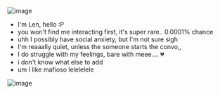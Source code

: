 ![image](https://cdn.discordapp.com/attachments/895643942836637717/1408282452870303906/Untitled89_20250822104752.png?ex=68a92cbd&is=68a7db3d&hm=b366dd5a3b76e0ee2d6442be33040d13615fd63b6d2941715028fb2f6f2fb787&)

- I'm Len, hello :P
- you won't find me interacting first, it's super rare.. 0.0001% chance
- uhh I possibly have social anxiety, but I'm not sure sigh
- I'm reaaally quiet, unless the someone starts the convo,,
- I do struggle with my feelings, bare with meee.... 💔
- i don't know what else to add
- um I like mafioso lelelelele

![image](https://cdn.discordapp.com/attachments/895643942836637717/1408282463519768607/Untitled90_20250822105055.png?ex=68a92cbf&is=68a7db3f&hm=2affc102ae4271ab9a9144db65b5a21b85c46aca9cdb11257430eb2065715f24&)
  
<!--
**don-sonnellino/don-sonnellino** is a ✨ _special_ ✨ repository because its `README.md` (this file) appears on your GitHub profile.

Here are some ideas to get you started:

- 🔭 I’m currently working on ...
- 🌱 I’m currently learning ...
- 👯 I’m looking to collaborate on ...
- 🤔 I’m looking for help with ...
- 💬 Ask me about ...
- 📫 How to reach me: ...
- 😄 Pronouns: ...
- ⚡ Fun fact: ...
-->
